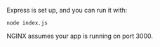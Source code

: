 Express is set up, and you can run it with:

`node index.js`

NGINX assumes your app is running on port 3000.
